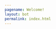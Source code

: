 ```yaml
---
pagename: Welcome!
layout: bot
permalink: index.html
---
```


<div id="caseyContainer">
<div id="botLoader">
<!-- Credit: https://dribbble.com/shots/5092176-Newton-Loader -->
<div class="gooey">
<span class="dot"></span>
<div class="dots">
  <span></span>
  <span></span>
  <span></span>
</div>
</div>
</div>
</div>
<!-- <i id="bottomLink" class="fas fa-arrow-down"></i> -->
